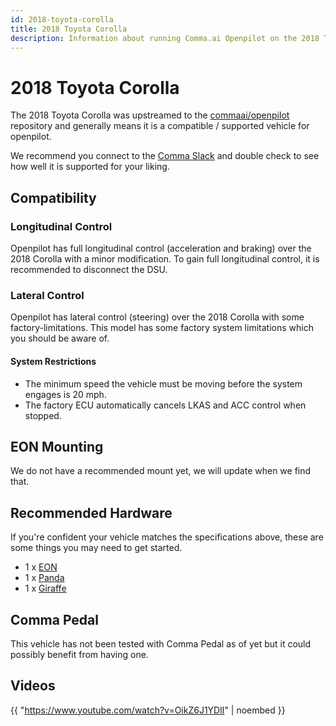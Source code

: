 ```yaml
---
id: 2018-toyota-corolla
title: 2018 Toyota Corolla
description: Information about running Comma.ai Openpilot on the 2018 Toyota Corolla
---
```

# 2018 Toyota Corolla

The 2018 Toyota Corolla was upstreamed to the [commaai/openpilot](https://github.com/commaai/openpilot) repository and generally means it is a compatible / supported vehicle for openpilot.

We recommend you connect to the [Comma Slack](https://slack.comma.ai) and double check to see how well it is supported for your liking.

## Compatibility

### Longitudinal Control

Openpilot has full longitudinal control (acceleration and braking) over the 2018 Corolla with a minor modification.
To gain full longitudinal control, it is recommended to disconnect the DSU.

### Lateral Control

Openpilot has lateral control (steering) over the 2018 Corolla with some factory-limitations.
This model has some factory system limitations which you should be aware of.

#### System Restrictions

* The minimum speed the vehicle must be moving before the system engages is 20 mph.
* The factory ECU automatically cancels LKAS and ACC control when stopped.

## EON Mounting

We do not have a recommended mount yet, we will update when we find that.

## Recommended Hardware

If you're confident your vehicle matches the specifications above, these are some things you may need to get started.

* 1 x [EON](/hardware/eon/)
* 1 x [Panda](/hardware/panda/)
* 1 x [Giraffe](/hardware/giraffe/)

## Comma Pedal

This vehicle has not been tested with Comma Pedal as of yet but it could possibly benefit from having one.


## Videos

{{ "https://www.youtube.com/watch?v=OikZ6J1YDlI" | noembed }}


